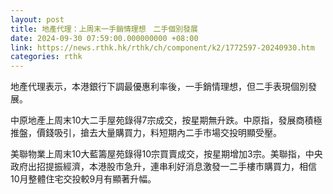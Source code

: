 ```yaml
---
layout: post
title: 地產代理：上周末一手銷情理想　二手個別發展
date: 2024-09-30 07:59:00.000000000 +08:00
link: https://news.rthk.hk/rthk/ch/component/k2/1772597-20240930.htm
categories: rthk
---
```


地產代理表示，本港銀行下調最優惠利率後，一手銷情理想，但二手表現個別發展。

中原地產上周末10大二手屋苑錄得7宗成交，按星期無升跌。中原指，發展商積極推盤，價錢吸引，搶去大量購買力，料短期內二手市場交投明顯受壓。

美聯物業上周末10大藍籌屋苑錄得10宗買賣成交，按星期增加3宗。美聯指，中央政府出招提振經濟，本港股市急升，連串利好消息激發一二手樓市購買力，相信10月整體住宅交投較9月有顯著升幅。
